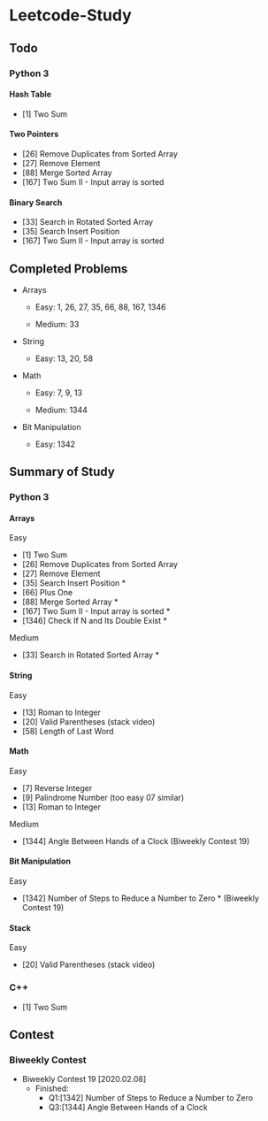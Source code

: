 # Leetcode-Study

## Todo
### Python 3
#### Hash Table
- [1] Two Sum

#### Two Pointers
- [26] Remove Duplicates from Sorted Array
- [27] Remove Element
- [88] Merge Sorted Array
- [167] Two Sum II - Input array is sorted

#### Binary Search
- [33] Search in Rotated Sorted Array
- [35] Search Insert Position
- [167] Two Sum II - Input array is sorted

## Completed Problems
- Arrays
    - Easy: 
        1, 26, 27, 35, 66, 88, 167, 1346
        
    - Medium:
        33

- String
    - Easy: 
        13, 20, 58

- Math
    - Easy:
        7, 9, 13

    - Medium:
        1344

- Bit Manipulation
    - Easy:
        1342
    

## Summary of Study
### Python 3
#### Arrays
Easy
- [1] Two Sum
- [26] Remove Duplicates from Sorted Array
- [27] Remove Element
- [35] Search Insert Position *
- [66] Plus One
- [88] Merge Sorted Array *
- [167] Two Sum II - Input array is sorted *
- [1346] Check If N and Its Double Exist *

Medium
- [33] Search in Rotated Sorted Array *

#### String
Easy
- [13] Roman to Integer
- [20] Valid Parentheses (stack video)
- [58] Length of Last Word

#### Math
Easy
- [7] Reverse Integer
- [9] Palindrome Number (too easy 07 similar)
- [13] Roman to Integer

Medium
- [1344] Angle Between Hands of a Clock (Biweekly Contest 19)

#### Bit Manipulation
Easy
- [1342] Number of Steps to Reduce a Number to Zero * (Biweekly Contest 19)

#### Stack
Easy
- [20] Valid Parentheses (stack video)

### C++
- [1] Two Sum

## Contest
### Biweekly Contest
- Biweekly Contest 19 [2020.02.08]
    - Finished:
        - Q1:[1342] Number of Steps to Reduce a Number to Zero
        - Q3:[1344] Angle Between Hands of a Clock
